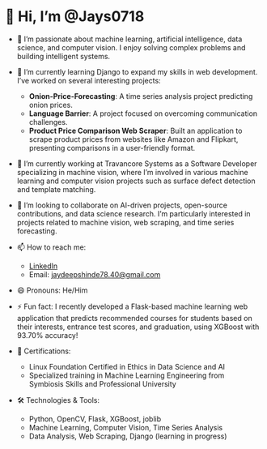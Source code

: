 # 👋 Hi, I’m @Jays0718

- 👀 I’m passionate about machine learning, artificial intelligence, data science, and computer vision. I enjoy solving complex problems and building intelligent systems.
  
- 🌱 I’m currently learning Django to expand my skills in web development. I’ve worked on several interesting projects:
  - **Onion-Price-Forecasting**: A time series analysis project predicting onion prices.
  - **Language Barrier**: A project focused on overcoming communication challenges.
  - **Product Price Comparison Web Scraper**: Built an application to scrape product prices from websites like Amazon and Flipkart, presenting comparisons in a user-friendly format.

- 💼 I’m currently working at Travancore Systems as a Software Developer specializing in machine vision, where I’m involved in various machine learning and computer vision projects such as surface defect detection and template matching.
  
- 💞️ I’m looking to collaborate on AI-driven projects, open-source contributions, and data science research. I’m particularly interested in projects related to machine vision, web scraping, and time series forecasting.
  
- 📫 How to reach me:
  - [LinkedIn](https://www.linkedin.com/in/jaysshinde/)
  - Email: jaydeepshinde78.40@gmail.com
  
- 😄 Pronouns: He/Him
  
- ⚡ Fun fact: I recently developed a Flask-based machine learning web application that predicts recommended courses for students based on their interests, entrance test scores, and graduation, using XGBoost with 93.70% accuracy!
  
- 📜 Certifications:
  - Linux Foundation Certified in Ethics in Data Science and AI
  - Specialized training in Machine Learning Engineering from Symbiosis Skills and Professional University

- 🛠️ Technologies & Tools:
  - Python, OpenCV, Flask, XGBoost, joblib
  - Machine Learning, Computer Vision, Time Series Analysis
  - Data Analysis, Web Scraping, Django (learning in progress)
